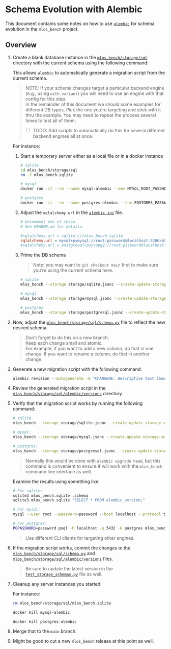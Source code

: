 # Schema Evolution with Alembic

This document contains some notes on how to use [`alembic`](https://alembic.sqlalchemy.org/en/latest/) for schema evolution in the `mlos_bench` project.

## Overview

1. Create a blank database instance in the [`mlos_bench/storage/sql`](../) directory with the current schema using the following command:

   This allows `alembic` to automatically generate a migration script from the current schema.

   > NOTE: If your schema changes target a particular backend engine (e.g., using `with_variant`) you will need to use an engine with that config for this step.
   > \
   > In the remainder of this document we should some examples for different DB types.
   > Pick the one you're targeting and stick with it thru the example.
   > You may need to repeat the process several times to test all of them.
   >
   > - [ ] TODO: Add scripts to automatically do this for several different backend engines all at once.

   For instance:

   1. Start a temporary server either as a local file or in a docker instance

      ```sh
      # sqlite
      cd mlos_bench/storage/sql
      rm -f mlos_bench.sqlite
      ```

      ```sh
      # mysql
      docker run -it --rm --name mysql-alembic --env MYSQL_ROOT_PASSWORD=password --env MYSQL_DATABASE=mlos_bench -p 3306:3306 mysql:latest
      ```

      ```sh
      # postgres
      docker run -it --rm --name postgres-alembic --env POSTGRES_PASSWORD=password --env POSTGRES_DB=mlos_bench -p 5432:5432 postgres:latest
      ```

   1. Adjust the `sqlalchemy.url` in the [`alembic.ini`](../alembic.ini) file.

      ```ini
      # Uncomment one of these.
      # See README.md for details.

      #sqlalchemy.url = sqlite:///mlos_bench.sqlite
      sqlalchemy.url = mysql+pymysql://root:password@localhost:3306/mlos_bench
      #sqlalchemy.url = postgresql+psycopg2://root:password@localhost:5432/mlos_bench
      ```

   1. Prime the DB schema

      > Note: you may want to `git checkout main` first to make sure you're using the current schema here.

      ```sh
      # sqlite
      mlos_bench --storage storage/sqlite.jsonc --create-update-storage-schema-only --password=password
      ```

      ```sh
      # mysql
      mlos_bench --storage storage/mysql.jsonc --create-update-storage-schema-only --password=password
      ```

      ```sh
      # postgres
      mlos_bench --storage storage/postgresql.jsonc --create-update-storage-schema-only --password=password
      ```

1. Now, adjust the [`mlos_bench/storage/sql/schema.py`](../schema.py) file to reflect the new desired schema.

   > Don't forget to do this on a new branch.
   > \
   > Keep each change small and atomic.
   > \
   > For example, if you want to add a new column, do that in one change.
   > If you want to rename a column, do that in another change.

1. Generate a new migration script with the following command:

   ```sh
   alembic revision --autogenerate -m "CHANGEME: Descriptive text about the change."
   ```

1. Review the generated migration script in the [`mlos_bench/storage/sql/alembic/versions`](./versions/) directory.

1. Verify that the migration script works by running the following command:

   ```sh
   # sqlite
   mlos_bench --storage storage/sqlite.jsonc --create-update-storage-schema-only
   ```

   ```sh
   # mysql:
   mlos_bench --storage storage/mysql.jsonc --create-update-storage-schema-only --password=password
   ```

   ```sh
   # postgres:
   mlos_bench --storage storage/postgresql.jsonc --create-update-storage-schema-only --password=password
   ```

   > Normally this would be done with `alembic upgrade head`, but this command is convenient to ensure if will work with the `mlos_bench` command line interface as well.

   Examine the results using something like:

   ```sh
   # For sqlite:
   sqlite3 mlos_bench.sqlite .schema
   sqlite3 mlos_bench.sqlite "SELECT * FROM alembic_version;"
   ```

   ```sh
   # For mysql:
   mysql --user root --password=password --host localhost --protocol tcp --database mlos_bench -e "SHOW TABLES; SELECT * FROM alembic_version;"
   ```

   ```sh
   # For postgres:
   PGPASSWORD=password psql -h localhost -p 5432 -U postgres mlos_bench -c "SELECT table_name FROM information_schema.tables WHERE table_schema='public' and table_catalog='mlos_bench'; SELECT * FROM alembic_version;"
   ```

   > Use different CLI clients for targeting other engines.

1. If the migration script works, commit the changes to the [`mlos_bench/storage/sql/schema.py`](../schema.py) and [`mlos_bench/storage/sql/alembic/versions`](./versions/) files.

   > Be sure to update the latest version in the [`test_storage_schemas.py`](../../../tests/storage/test_storage_schemas.py) file as well.

1. Cleanup any server instances you started.

   For instance:

   ```sh
   rm mlos_bench/storage/sql/mlos_bench.sqlite
   ```

   ```sh
   docker kill mysql-alembic
   ```

   ```sh
   docker kill postgres-alembic
   ```

1. Merge that to the `main` branch.

1. Might be good to cut a new `mlos_bench` release at this point as well.
